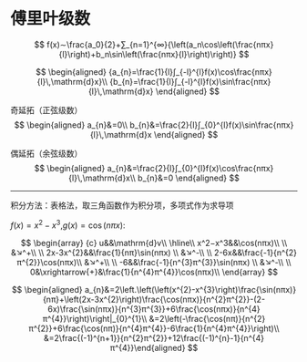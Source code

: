 # 傅里叶级数

$$
f(x)∼\frac{a_0}{2}+∑_{n=1}^{∞}{\left(a_n\cos\left(\frac{nπx}{l}\right)+b_n\sin\left(\frac{nπx}{l}\right)\right)}
$$

$$
\begin{aligned}
{a_{n}=\frac{1}{l}∫_{-l}^{l}f(x)\cos\frac{nπx}{l}\,\mathrm{d}x}\\
{b_{n}=\frac{1}{l}∫_{-l}^{l}f(x)\sin\frac{nπx}{l}\,\mathrm{d}x}
\end{aligned}
$$

奇延拓（正弦级数）
$$
\begin{aligned}
a_{n}&=0\\
b_{n}&=\frac{2}{l}∫_{0}^{l}f(x)\sin\frac{nπx}{l}\,\mathrm{d}x
\end{aligned}
$$

偶延拓（余弦级数）
$$
\begin{aligned}
a_{n}&=\frac{2}{l}∫_{0}^{l}f(x)\cos\frac{nπx}{l}\,\mathrm{d}x\\
b_{n}&=0
\end{aligned}
$$

---

积分方法：表格法，取三角函数作为积分项，多项式作为求导项

$f(x)=x^2−x^3$,$g(x)=\cos(nπx):$

$$
\begin{array}
{c}
u&&\mathrm{d}v\\
\hline\\
x^2−x^3&&\cos(nπx)\\
\\
&↘^+\\
\\
2x-3x^{2}&&\frac{1}{nπ}\sin(nπx)
\\
&↘^-\\
\\
2-6x&&\frac{-1}{n^{2}π^{2}}\cos(nπx)\\
&↘^+\\
\\
-6&&\frac{-1}{n^{3}π^{3}}\sin(nπx)
\\
&↘^-\\
\\
0&\xrightarrow{+}&\frac{1}{n^{4}π^{4}}\cos(nπx)\\
\end{array}
$$

$$
\begin{aligned}
a_{n}&=2\left.\left(\left(x^{2}-x^{3}\right)\frac{\sin(nπx)}{nπ}+\left(2x-3x^{2}\right)\frac{\cos(nπx)}{n^{2}π^{2}}-(2-6x)\frac{\sin(nπx)}{n^{3}π^{3}}+6\frac{\cos(nπx)}{n^{4}π^{4}}\right)\right|_{0}^{1}\\
&=2\left(-\frac{\cos(nπ)}{n^{2}π^{2}}+6\frac{\cos(nπ)}{n^{4}π^{4}}-6\frac{1}{n^{4}π^{4}}\right)\\
&=2\frac{(-1)^{n+1}}{n^{2}π^{2}}+12\frac{(-1)^{n}-1}{n^{4}π^{4}}\end{aligned}
$$